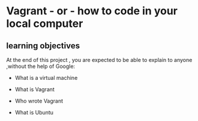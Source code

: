 # Vagrant - or - how to code in your local computer

## learning objectives

At the end of this project , you are expected to be able to explain to anyone ,without the help of Google:

* What is a virtual machine

* What is Vagrant

* Who wrote Vagrant

* What is Ubuntu


